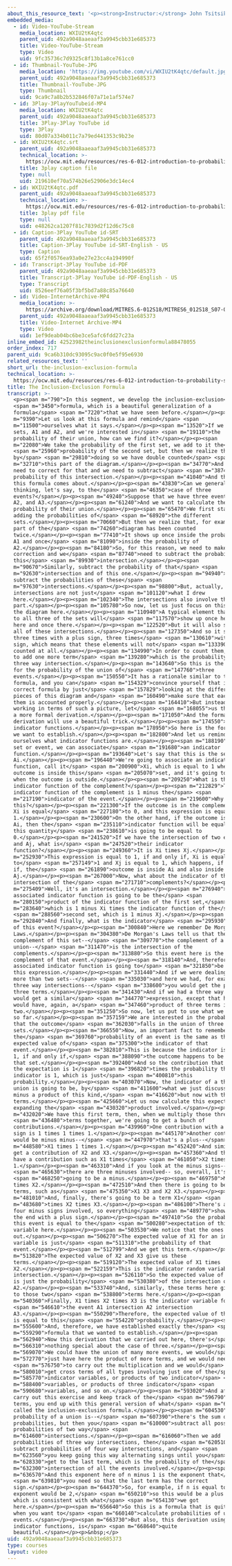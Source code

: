 ```yaml
---
about_this_resource_text: '<p><strong>Instructor:</strong> John Tsitsiklis</p>'
embedded_media:
  - id: Video-YouTube-Stream
    media_location: WXIU2tK4qtc
    parent_uid: 492a9048aaeaaf3a9945cbb31e685373
    title: Video-YouTube-Stream
    type: Video
    uid: 9fc35736c7d9325c8f13b1a8ce761cc0
  - id: Thumbnail-YouTube-JPG
    media_location: 'https://img.youtube.com/vi/WXIU2tK4qtc/default.jpg'
    parent_uid: 492a9048aaeaaf3a9945cbb31e685373
    title: Thumbnail-YouTube-JPG
    type: Thumbnail
    uid: 9ca9c7a8b2b532846f07a71e1af574e7
  - id: 3Play-3PlayYouTubeid-MP4
    media_location: WXIU2tK4qtc
    parent_uid: 492a9048aaeaaf3a9945cbb31e685373
    title: 3Play-3Play YouTube id
    type: 3Play
    uid: 80d07a334b011c7a79ed441353c9b23e
  - id: WXIU2tK4qtc.srt
    parent_uid: 492a9048aaeaaf3a9945cbb31e685373
    technical_location: >-
      https://ocw.mit.edu/resources/res-6-012-introduction-to-probability-spring-2018/part-i-the-fundamentals/the-inclusion-exclusion-formula/WXIU2tK4qtc.srt
    title: 3play caption file
    type: null
    uid: 219610ef70a574b26e52906e3dc14ec4
  - id: WXIU2tK4qtc.pdf
    parent_uid: 492a9048aaeaaf3a9945cbb31e685373
    technical_location: >-
      https://ocw.mit.edu/resources/res-6-012-introduction-to-probability-spring-2018/part-i-the-fundamentals/the-inclusion-exclusion-formula/WXIU2tK4qtc.pdf
    title: 3play pdf file
    type: null
    uid: e48262ca1207f81c7839d2f12d6c75c8
  - id: Caption-3Play YouTube id-SRT
    parent_uid: 492a9048aaeaaf3a9945cbb31e685373
    title: Caption-3Play YouTube id-SRT-English - US
    type: Caption
    uid: 65f2f0576ea93a0e27e23cc4a194990f
  - id: Transcript-3Play YouTube id-PDF
    parent_uid: 492a9048aaeaaf3a9945cbb31e685373
    title: Transcript-3Play YouTube id-PDF-English - US
    type: Transcript
    uid: 8526eef76a05f3bf5bd7a88c85a76640
  - id: Video-InternetArchive-MP4
    media_location: >-
      https://archive.org/download/MITRES.6-012S18/MITRES6_012S18_S07-01_300k.mp4
    parent_uid: 492a9048aaeaaf3a9945cbb31e685373
    title: Video-Internet Archive-MP4
    type: Video
    uid: 1ef9deab04bc6be3ce5afc6fdd27c23a
inline_embed_id: 42523982theinclusionexclusionformula88478055
order_index: 717
parent_uid: 9ca6b310dc93095c9ac0f0e5f95e6930
related_resources_text: ''
short_url: the-inclusion-exclusion-formula
technical_location: >-
  https://ocw.mit.edu/resources/res-6-012-introduction-to-probability-spring-2018/part-i-the-fundamentals/the-inclusion-exclusion-formula
title: The Inclusion-Exclusion Formula
transcript: >-
  <p><span m="790">In this segment, we develop the inclusion-exclusion</span>
  <span m="3450">formula, which is a beautiful generalization of a
  formula</span> <span m="7220">that we have seen before.</span></p><p><span
  m="9390">Let us look at this formula and remind</span> <span
  m="11500">ourselves what it says.</span></p><p><span m="13520">If we have two
  sets, A1 and A2, and we're interested in</span> <span m="19110">the
  probability of their union, how can we find it?</span></p><p><span
  m="22080">We take the probability of the first set, we add to it the</span>
  <span m="25960">probability of the second set, but then we realize that
  by</span> <span m="29810">doing so we have double counted</span> <span
  m="32710">this part of the diagram.</span></p><p><span m="34770">And so we
  need to correct for that and we need to subtract</span> <span m="38740">the
  probability of this intersection.</span></p><p><span m="41040">And that's how
  this formula comes about.</span></p><p><span m="43830">Can we generalize this
  thinking, let's say, to the</span> <span m="46350">case of three
  events?</span></p><p><span m="49240">Suppose that we have three events, A1,
  A2, and A3.</span></p><p><span m="61240">And we want to calculate the
  probability of their union.</span></p><p><span m="65470">We first start by
  adding the probabilities of</span> <span m="68920">the different
  sets.</span></p><p><span m="70660">But then we realize that, for example, this
  part of the</span> <span m="74260">diagram has been counted
  twice.</span></p><p><span m="77410">It shows up once inside the probability of
  A1 and once</span> <span m="81090">inside the probability of
  A2.</span></p><p><span m="84180">So, for this reason, we need to make a
  correction and we</span> <span m="87740">need to subtract the probability of
  this</span> <span m="89930">intersection.</span></p><p><span
  m="90670">Similarly, subtract the probability of that</span> <span
  m="92630">intersection and of this one.</span></p><p><span m="94940">So we
  subtract the probabilities of these</span> <span
  m="97630">intersections.</span></p><p><span m="98800">But, actually, the
  intersections are not just</span> <span m="101120">what I drew
  here.</span></p><p><span m="102340">The intersections also involve this
  part.</span></p><p><span m="105780">So now, let us just focus on this part of
  the diagram here.</span></p><p><span m="110940">A typical element that belongs
  to all three of the sets will</span> <span m="117570">show up once here, once
  here and once there.</span></p><p><span m="122520">But it will also show up in
  all of these intersections.</span></p><p><span m="127350">And so it shows up
  three times with a plus sign, three times</span> <span m="130610">with a minus
  sign, which means that these elements will not</span> <span m="133390">to be
  counted at all.</span></p><p><span m="134990">In order to count them, we need
  to add one more term</span> <span m="139280">which is the probability of the
  three way intersection.</span></p><p><span m="143640">So this is the formula
  for the probability of the union of</span> <span m="147760">three
  events.</span></p><p><span m="150550">It has a rationale similar to this
  formula, and you can</span> <span m="154329">convince yourself that it is a
  correct formula by just</span> <span m="157829">looking at the different
  pieces of this diagram and</span> <span m="160490">make sure that each one of
  them is accounted properly.</span></p><p><span m="164410">But instead of
  working in terms of such a picture, let</span> <span m="168055">us think about
  a more formal derivation.</span></p><p><span m="171050">And the formal
  derivation will use a beautiful trick.</span></p><p><span m="174550">Namely,
  indicator functions.</span></p><p><span m="178950">So here is the formula that
  we want to establish.</span></p><p><span m="182800">And let us remind
  ourselves what indicator functions are.</span></p><p><span m="188190">To any
  set or event, we can associate</span> <span m="191680">an indicator
  function.</span></p><p><span m="193640">Let's say that this is the set
  Ai.</span></p><p><span m="196440">We're going to associate an indicator
  function, call it</span> <span m="200900">Xi, which is equal to 1 when the
  outcome is inside this</span> <span m="205070">set, and it's going to be 0
  when the outcome is outside.</span></p><p><span m="209250">What is the
  indicator function of the complement?</span></p><p><span m="212829">The
  indicator function of the complement is 1 minus the</span> <span
  m="217190">indicator of the event.</span></p><p><span m="219600">Why is
  this?</span></p><p><span m="221300">If the outcome is in the complement, then
  Xi is equal</span> <span m="227180">to 0, and this expression is equal to
  1.</span></p><p><span m="230600">On the other hand, if the outcome is inside
  Ai, then the</span> <span m="235110">indicator function will be equal to 1 and
  this quantity</span> <span m="238610">is going to be equal to
  0.</span></p><p><span m="241520">If we have the intersection of two events, Ai
  and Aj, what is</span> <span m="247520">their indicator
  function?</span></p><p><span m="249360">It is Xi times Xj.</span></p><p><span
  m="252930">This expression is equal to 1, if and only if, Xi is equal
  to</span> <span m="257149">1 and Xj is equal to 1, which happens, if and only
  if, the</span> <span m="261890">outcome is inside Ai and also inside
  Aj.</span></p><p><span m="267000">Now, what about the indicator of the
  intersection of the</span> <span m="271710">complements?</span></p><p><span
  m="275409">Well, it's an intersection.</span></p><p><span m="276940">So the
  associated indicator function is going to be the</span> <span
  m="280150">product of the indicator function of the first set,</span> <span
  m="283640">which is 1 minus Xi times the indicator function of the</span>
  <span m="288560">second set, which is 1 minus Xj.</span></p><p><span
  m="292840">And finally, what is the indicator</span> <span m="295930">function
  of this event?</span></p><p><span m="300840">Here we remember De Morgan's
  Laws.</span></p><p><span m="304380">De Morgan's Laws tell us that the
  complement of this set--</span> <span m="309770">the complement of a
  union--</span> <span m="311470">is the intersection of the
  complements.</span></p><p><span m="313880">So this event here is the
  complement of that event.</span></p><p><span m="318140">And, therefore, the
  associated indicator function is going to</span> <span m="321850">be 1 minus
  this expression.</span></p><p><span m="331440">And if we were dealing with
  more than two sets--</span> <span m="335030">and here we had, for example,
  three way intersections--</span> <span m="338600">you would get the product of
  three terms.</span></p><p><span m="341430">And if we had a three way union, we
  would get a similar</span> <span m="344770">expression, except that here we
  would have, again, a</span> <span m="347460">product of three terms instead of
  two.</span></p><p><span m="351250">So now, let us put to use what we have done
  so far.</span></p><p><span m="357159">We are interested in the probability
  that the outcome</span> <span m="362030">falls in the union of three
  sets.</span></p><p><span m="366550">Now, an important fact to remember is that
  the</span> <span m="369760">probability of an event is the same as the
  expected value of</span> <span m="375300">the indicator of that
  event.</span></p><p><span m="382810">This is because the indicator is equal to
  1, if and only if,</span> <span m="388090">the outcome happens to be inside
  that set.</span></p><p><span m="392400">And so the contribution that we get to
  the expectation is 1</span> <span m="396820">times the probability that the
  indicator is 1, which is just</span> <span m="400810">this
  probability.</span></p><p><span m="403070">Now, the indicator of a three way
  union is going to be, by</span> <span m="411600">what we just discussed, 1
  minus a product of this kind,</span> <span m="416620">but now with three
  terms.</span></p><p><span m="425660">Let us now calculate this expectation by
  expanding the</span> <span m="430320">product involved.</span></p><p><span
  m="432020">We have this first term, then, when we multiply those three</span>
  <span m="436480">terms together, we're going to get a bunch of
  contributions.</span></p><p><span m="439960">One contribution with a minus
  sign is 1 times 1 times 1.</span></p><p><span m="445170">Another contribution
  would be minus minus--</span> <span m="447970">that's a plus--</span> <span
  m="448580">X1 times 1 times 1.</span></p><p><span m="452420">And similarly, we
  get a contribution of X2 and X3.</span></p><p><span m="457360">And then we
  have a contribution such as X1 times</span> <span m="461050">X2 times
  1.</span></p><p><span m="463310">And if you look at the minus signs--</span>
  <span m="465630">there are three minuses involved-- so, overall, it's</span>
  <span m="468250">going to be a minus.</span></p><p><span m="469750">Minus X1
  times X2.</span></p><p><span m="472510">And then there is going to be similar
  terms, such as</span> <span m="475350">X1 X3 and X2 X3.</span></p><p><span
  m="481010">And, finally, there's going to be a term X1</span> <span
  m="483680">times X2 times X3.</span></p><p><span m="486100">There's a total of
  four minus signs involved, so everything</span> <span m="489770">shows up in
  the end with a plus sign.</span></p><p><span m="497410">So the probability of
  this event is equal to the</span> <span m="500280">expectation of this random
  variable here.</span></p><p><span m="503530">We notice that the ones cancel
  out.</span></p><p><span m="506270">The expected value of X1 for an indicator
  variable is just</span> <span m="511310">the probability of that
  event.</span></p><p><span m="512799">And we get this term.</span></p><p><span
  m="513820">The expected value of X2 and X3 give us these
  terms.</span></p><p><span m="519120">The expected value of X1 times
  X2.</span></p><p><span m="522159">This is the indicator random variable of the
  intersection.</span></p><p><span m="526110">So the expected value of this term
  is just the probability</span> <span m="530380">of the intersection of A1 and
  A2.</span></p><p><span m="533740">And, similarly, these terms here give rise
  to those two</span> <span m="538800">terms here.</span></p><p><span
  m="540360">Finally, X1 times X2 times X3 is the indicator variable for</span>
  <span m="546610">the event A1 intersection A2 intersection
  A3.</span></p><p><span m="550290">Therefore, the expected value of this term,
  is equal to this</span> <span m="554220">probability.</span></p><p><span
  m="555600">And, therefore, we have established exactly the</span> <span
  m="559290">formula that we wanted to establish.</span></p><p><span
  m="562940">Now this derivation that we carried out here, there's</span> <span
  m="566310">nothing special about the case of three.</span></p><p><span
  m="569070">We could have the union of many more events, we would</span> <span
  m="572770">just have here the product of more terms, and we would need</span>
  <span m="576750">to carry out the multiplication and we would</span> <span
  m="580010">get cross terms of all types involving just one of the</span> <span
  m="585770">indicator variables, or products of two indicator</span> <span
  m="588400">variables, or products of three indicator</span> <span
  m="590680">variables, and so on.</span></p><p><span m="593020">And after you
  carry out this exercise and keep track of the</span> <span m="596790">various
  terms, you end up with this general version of what</span> <span m="601870">is
  called the inclusion-exclusion formula.</span></p><p><span m="604530">So the
  probability of a union is--</span> <span m="607390">there's the sum of the
  probabilities, but then you</span> <span m="610000">subtract all possible
  probabilities of two way</span> <span
  m="614600">intersections.</span></p><p><span m="616060">Then we add
  probabilities of three way intersections, then</span> <span m="620510">you
  subtract probabilities of four way intersections, and</span> <span
  m="623560">you keep going this way alternating sings until you</span> <span
  m="628330">get to the last term, which is the probability of the</span> <span
  m="632300">intersection of all the events involved.</span></p><p><span
  m="636570">And this exponent here of n minus 1 is the exponent that</span>
  <span m="639810">you need so that the last term has the correct
  sign.</span></p><p><span m="644370">So, for example, if n is equal to 3, the
  exponent would be 2,</span> <span m="650210">so this would be a plus sign,
  which is consistent with what</span> <span m="654130">we got
  here.</span></p><p><span m="656640">So this is a formula that is quite useful
  when you want to</span> <span m="660140">calculate probabilities of unions of
  events.</span></p><p><span m="663730">But also, this derivation using
  indicator functions, is</span> <span m="668640">quite
  beautiful.</span></p><p>&nbsp;</p>
uid: 492a9048aaeaaf3a9945cbb31e685373
type: courses
layout: video
---
```

